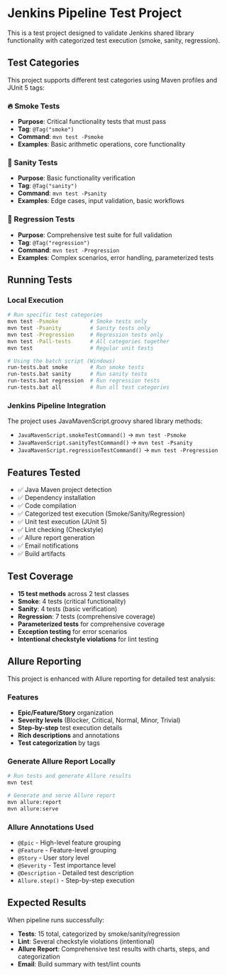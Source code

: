 # Jenkins Pipeline Test Project

This is a test project designed to validate Jenkins shared library functionality with categorized test execution (smoke, sanity, regression).

## Test Categories

This project supports different test categories using Maven profiles and JUnit 5 tags:

### 🔥 Smoke Tests
- **Purpose**: Critical functionality tests that must pass
- **Tag**: `@Tag("smoke")`
- **Command**: `mvn test -Psmoke`
- **Examples**: Basic arithmetic operations, core functionality

### 🧪 Sanity Tests  
- **Purpose**: Basic functionality verification
- **Tag**: `@Tag("sanity")`
- **Command**: `mvn test -Psanity`
- **Examples**: Edge cases, input validation, basic workflows

### 🔄 Regression Tests
- **Purpose**: Comprehensive test suite for full validation
- **Tag**: `@Tag("regression")`
- **Command**: `mvn test -Pregression`
- **Examples**: Complex scenarios, error handling, parameterized tests

## Running Tests

### Local Execution
```bash
# Run specific test categories
mvn test -Psmoke          # Smoke tests only
mvn test -Psanity         # Sanity tests only  
mvn test -Pregression     # Regression tests only
mvn test -Pall-tests      # All categories together
mvn test                  # Regular unit tests

# Using the batch script (Windows)
run-tests.bat smoke       # Run smoke tests
run-tests.bat sanity      # Run sanity tests
run-tests.bat regression  # Run regression tests
run-tests.bat all         # Run all test categories
```

### Jenkins Pipeline Integration
The project uses JavaMavenScript.groovy shared library methods:
- `JavaMavenScript.smokeTestCommand()` → `mvn test -Psmoke`
- `JavaMavenScript.sanityTestCommand()` → `mvn test -Psanity`  
- `JavaMavenScript.regressionTestCommand()` → `mvn test -Pregression`

## Features Tested

- ✅ Java Maven project detection
- ✅ Dependency installation
- ✅ Code compilation
- ✅ Categorized test execution (Smoke/Sanity/Regression)
- ✅ Unit test execution (JUnit 5)
- ✅ Lint checking (Checkstyle)
- ✅ Allure report generation
- ✅ Email notifications
- ✅ Build artifacts

## Test Coverage

- **15 test methods** across 2 test classes
- **Smoke**: 4 tests (critical functionality)
- **Sanity**: 4 tests (basic verification)
- **Regression**: 7 tests (comprehensive coverage)
- **Parameterized tests** for comprehensive coverage
- **Exception testing** for error scenarios
- **Intentional checkstyle violations** for lint testing

## Allure Reporting

This project is enhanced with Allure reporting for detailed test analysis:

### Features
- **Epic/Feature/Story** organization
- **Severity levels** (Blocker, Critical, Normal, Minor, Trivial)
- **Step-by-step** test execution details
- **Rich descriptions** and annotations
- **Test categorization** by tags

### Generate Allure Report Locally
```bash
# Run tests and generate Allure results
mvn test

# Generate and serve Allure report
mvn allure:report
mvn allure:serve
```

### Allure Annotations Used
- `@Epic` - High-level feature grouping
- `@Feature` - Feature-level grouping  
- `@Story` - User story level
- `@Severity` - Test importance level
- `@Description` - Detailed test description
- `Allure.step()` - Step-by-step execution

## Expected Results

When pipeline runs successfully:
- **Tests**: 15 total, categorized by smoke/sanity/regression
- **Lint**: Several checkstyle violations (intentional)
- **Allure Report**: Comprehensive test results with charts, steps, and categorization
- **Email**: Build summary with test/lint counts
